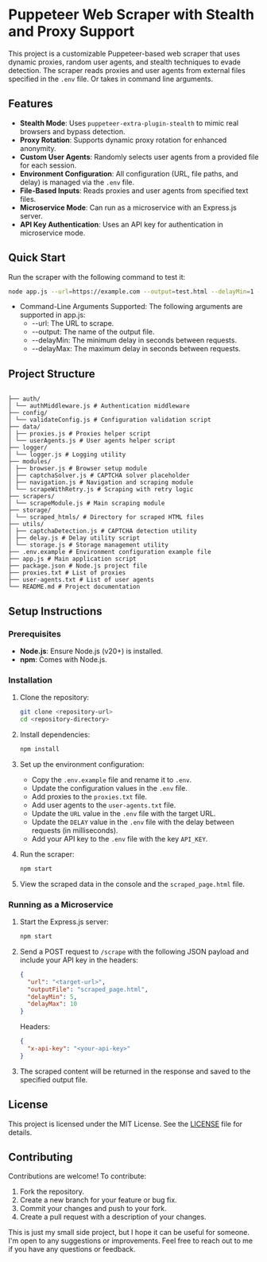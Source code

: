 # Puppeteer Web Scraper with Stealth and Proxy Support

This project is a customizable Puppeteer-based web scraper that uses dynamic proxies, random user agents, and stealth techniques to evade detection. The scraper reads proxies and user agents from external files specified in the `.env` file. Or takes in command line arguments.

## Features

- **Stealth Mode**: Uses `puppeteer-extra-plugin-stealth` to mimic real browsers and bypass detection.
- **Proxy Rotation**: Supports dynamic proxy rotation for enhanced anonymity.
- **Custom User Agents**: Randomly selects user agents from a provided file for each session.
- **Environment Configuration**: All configuration (URL, file paths, and delay) is managed via the `.env` file.
- **File-Based Inputs**: Reads proxies and user agents from specified text files.
- **Microservice Mode**: Can run as a microservice with an Express.js server.
- **API Key Authentication**: Uses an API key for authentication in microservice mode.

## Quick Start

Run the scraper with the following command to test it:

```bash
node app.js --url=https://example.com --output=test.html --delayMin=1 --delayMax=2
```

- Command-Line Arguments Supported:
  The following arguments are supported in app.js:
  - --url: The URL to scrape.
  - --output: The name of the output file.
  - --delayMin: The minimum delay in seconds between requests.
  - --delayMax: The maximum delay in seconds between requests.

## Project Structure

```

├── auth/
│ └── authMiddleware.js # Authentication middleware
├── config/
│ └── validateConfig.js # Configuration validation script
├── data/
│ ├── proxies.js # Proxies helper script
│ └── userAgents.js # User agents helper script
├── logger/
│ └── logger.js # Logging utility
├── modules/
│ ├── browser.js # Browser setup module
│ ├── captchaSolver.js # CAPTCHA solver placeholder
│ ├── navigation.js # Navigation and scraping module
│ └── scrapeWithRetry.js # Scraping with retry logic
├── scrapers/
│ └── scrapeModule.js # Main scraping module
├── storage/
│ └── scraped_htmls/ # Directory for scraped HTML files
├── utils/
│ ├── captchaDetection.js # CAPTCHA detection utility
│ ├── delay.js # Delay utility script
│ └── storage.js # Storage management utility
├── .env.example # Environment configuration example file
├── app.js # Main application script
├── package.json # Node.js project file
├── proxies.txt # List of proxies
├── user-agents.txt # List of user agents
└── README.md # Project documentation

```

## Setup Instructions

### Prerequisites

- **Node.js**: Ensure Node.js (v20+) is installed.
- **npm**: Comes with Node.js.

### Installation

1. Clone the repository:

   ```bash
   git clone <repository-url>
   cd <repository-directory>
   ```

2. Install dependencies:
   ```bash
   npm install
   ```
3. Set up the environment configuration:
   - Copy the `.env.example` file and rename it to `.env`.
   - Update the configuration values in the `.env` file.
   - Add proxies to the `proxies.txt` file.
   - Add user agents to the `user-agents.txt` file.
   - Update the `URL` value in the `.env` file with the target URL.
   - Update the `DELAY` value in the `.env` file with the delay between requests (in milliseconds).
   - Add your API key to the `.env` file with the key `API_KEY`.
4. Run the scraper:
   ```bash
   npm start
   ```
5. View the scraped data in the console and the `scraped_page.html` file.

### Running as a Microservice

1. Start the Express.js server:
   ```bash
   npm start
   ```
2. Send a POST request to `/scrape` with the following JSON payload and include your API key in the headers:
   ```json
   {
     "url": "<target-url>",
     "outputFile": "scraped_page.html",
     "delayMin": 5,
     "delayMax": 10
   }
   ```
   Headers:
   ```json
   {
     "x-api-key": "<your-api-key>"
   }
   ```
3. The scraped content will be returned in the response and saved to the specified output file.

## License

This project is licensed under the MIT License. See the [LICENSE](LICENSE) file for details.

## Contributing

Contributions are welcome! To contribute:

1. Fork the repository.
2. Create a new branch for your feature or bug fix.
3. Commit your changes and push to your fork.
4. Create a pull request with a description of your changes.

This is just my small side project, but I hope it can be useful for someone. I'm open to any suggestions or improvements. Feel free to reach out to me if you have any questions or feedback.
